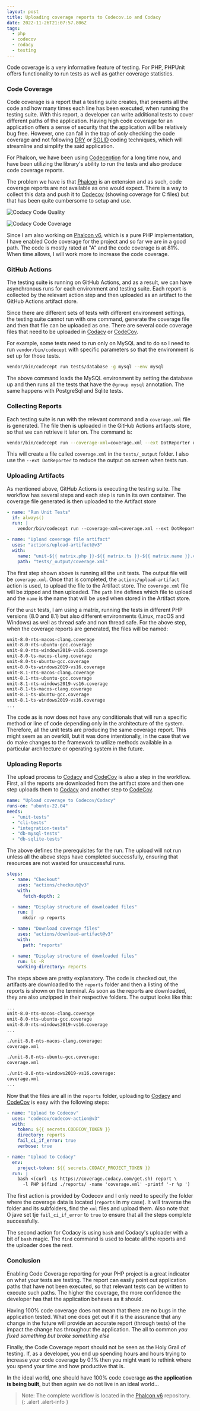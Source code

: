 ```yaml
---
layout: post
title: Uploading coverage reports to Codecov.io and Codacy
date: 2022-11-26T21:07:57.806Z
tags:
  - php
  - codecov
  - codacy
  - testing
---
```

Code coverage is a very informative feature of testing. For PHP, PHPUnit offers functionality to run tests as well as gather coverage statistics. 

<!--more-->

### Code Coverage

Code coverage is a report that a testing suite creates, that presents all the code and how many times each line has been executed, when running the testing suite. With this report, a developer can write additional tests to cover different paths of the application. Having high code coverage for an application offers a sense of security that the application will be relatively bug free. However, one can fall in the trap of *only* checking the code coverage and not following [DRY](https://en.wikipedia.org/wiki/Don't_repeat_yourself) or [SOLID](https://en.wikipedia.org/wiki/SOLID) coding techniques, which will streamline and simplify the said application.

For Phalcon, we have been using [Codeception](https://codeception.com) for a long time now, and have been utilizing the library's ability to run the tests and also produce code coverage reports.

The problem we have is that [Phalcon](https://phalcon.io) is an extension and as such, code coverage reports are not available as one would expect. There is a way to collect this data and push it to [Codecov](https://codecov.io) (showing coverage for C files) but that has been quite cumbersome to setup and use.

![Codacy Code Quality](/assets/files/20221126-codacy-quality.svg)

![Codacy Code Coverage](/assets/files/20221126-codacy-coverage.svg)

Since I am also working on [Phalcon v6](https://github.com/phalcon/phalcon), which is a pure PHP implementation, I have enabled Code coverage for the project and so far we are in a good path. The code is mostly rated at "A" and the code coverage is at 81%. When time allows, I will work more to increase the code coverage.

### GitHub Actions

The testing suite is running on GitHub Actions, and as a result, we can have asynchronous runs for each environment and testing suite. Each report is collected by the relevant action step and then uploaded as an artifact to the GitHub Actions artifact store.

Since there are different sets of tests with different environment settings, the testing suite cannot run with one command, generate the coverage file and then that file can be uploaded as one. There are several code coverage files that need to be uploaded in [Codacy](https://codacy.com) or [CodeCov](https://codecov.io).

For example, some tests need to run only on MySQL and to do so I need to run `vendor/bin/codecept` with specific parameters so that the environment is set up for those tests.

```bash
vendor/bin/codecept run tests/database -g mysql --env mysql
```

The above command loads the MySQL environment by setting the database up and then runs all the tests that have the `@group mysql` annotation. The same happens with PostgreSql and Sqlite tests.

### Collecting Reports

Each testing suite is run with the relevant command and a `coverage.xml` file is generated. The file then is uploaded in the GitHub Actions artifacts store, so that we can retrieve it later on. The command is:

```bash
vendor/bin/codecept run --coverage-xml=coverage.xml --ext DotReporter unit
```

This will create a file called `coverage.xml` in the `tests/_output` folder. I also use the `--ext DotReporter` to reduce the output on screen when tests run.

### Uploading Artifacts

As mentioned above, GitHub Actions is executing the testing suite. The workflow has several steps and each step is run in its own container. The coverage file generated is then uploaded to the Artifact store

```yml
- name: "Run Unit Tests"
  if: always()
  run: |
    vendor/bin/codecept run --coverage-xml=coverage.xml --ext DotReporter unit

- name: "Upload coverage file artifact"
  uses: "actions/upload-artifact@v3"
  with:
    name: "unit-${{ matrix.php }}-${{ matrix.ts }}-${{ matrix.name }}.coverage"
    path: "tests/_output/coverage.xml"
```

The first step shown above is running all the unit tests. The output file will be `coverage.xml`. Once that is completed, the `actions/upload-artifact` action is used, to upload the file to the Artifact store. The `coverage.xml` file will be zipped and then uploaded. The `path` line defines which file to upload and the `name` is the name that will be used when stored in the Artifact store. 

For the `unit` tests, I am using a matrix, running the tests in different PHP versions (8.0 and 8.1) but also different environments (Linux, macOS and Windows) as well as thread safe and non thread safe. For the above step, when the coverage reports are generated, the files will be named:

```bash
unit-8.0-nts-macos-clang.coverage
unit-8.0-nts-ubuntu-gcc.coverage
unit-8.0-nts-windows2019-vs16.coverage
unit-8.0-ts-macos-clang.coverage
unit-8.0-ts-ubuntu-gcc.coverage
unit-8.0-ts-windows2019-vs16.coverage
unit-8.1-nts-macos-clang.coverage
unit-8.1-nts-ubuntu-gcc.coverage
unit-8.1-nts-windows2019-vs16.coverage
unit-8.1-ts-macos-clang.coverage
unit-8.1-ts-ubuntu-gcc.coverage
unit-8.1-ts-windows2019-vs16.coverage
...
```

The code as is now does not have any conditionals that will run a specific method or line of code depending only in the architecture of the system. Therefore, all the unit tests are producing the same coverage report. This might seem as an overkill, but it was done intentionally, in the case that we do make changes to the framework to utilize methods available in a particular architecture or operating system in the future.

### Uploading Reports

The upload process to [Codacy](https://codacy.com) and [CodeCov](https://codecov.io) is also a step in the workflow. First, all the reports are downloaded from the artifact store and then one step uploads them to [Codacy](https://codacy.com) and another step to [CodeCov](https://codecov.io).

```yml
name: "Upload coverage to Codecov/Codacy"
runs-on: "ubuntu-22.04"
needs:
  - "unit-tests"
  - "cli-tests"
  - "integration-tests"
  - "db-mysql-tests"
  - "db-sqlite-tests"
```
The above defines the prerequisites for the run. The upload will not run unless all the above steps have completed successfully, ensuring that resources are not wasted for unsuccessful runs.

```yml
steps:
  - name: "Checkout"
    uses: "actions/checkout@v3"
    with:
      fetch-depth: 2

  - name: "Display structure of downloaded files"
    run: |
      mkdir -p reports

  - name: "Download coverage files"
    uses: "actions/download-artifact@v3"
    with:
      path: "reports"

  - name: "Display structure of downloaded files"
    run: ls -R
    working-directory: reports
```
The steps above are pretty explanatory. The code is checked out, the artifacts are downloaded to the `reports` folder and then a listing of the reports is shown on the terminal. As soon as the reports are downloaded, they are also unzipped in their respective folders. The output looks like this:


```bash
...
unit-8.0-nts-macos-clang.coverage
unit-8.0-nts-ubuntu-gcc.coverage
unit-8.0-nts-windows2019-vs16.coverage
...

./unit-8.0-nts-macos-clang.coverage:
coverage.xml

./unit-8.0-nts-ubuntu-gcc.coverage:
coverage.xml

./unit-8.0-nts-windows2019-vs16.coverage:
coverage.xml
...
```

Now that the files are all in the `reports` folder, uploading to [Codacy](https://codacy.com) and [CodeCov](https://codecov.io) is easy with the following steps:

```yml
- name: "Upload to Codecov"
  uses: "codecov/codecov-action@v3"
  with:
    token: ${{ secrets.CODECOV_TOKEN }}
    directory: reports
    fail_ci_if_error: true
    verbose: true

- name: "Upload to Codacy"
  env:
    project-token: ${{ secrets.CODACY_PROJECT_TOKEN }}
  run: |
    bash <(curl -Ls https://coverage.codacy.com/get.sh) report \
      -l PHP $(find ./reports/ -name 'coverage.xml' -printf '-r %p ')
```

The first action is provided by Codecov and I only need to specify the folder where the coverage data is located (`reports` in my case). It will traverse the folder and its subfolders, find the `xml` files and upload them. Also note that O jave set tje `fail_ci_if_error` to `true` to ensure that all the steps complete successfully.

The second action for Codacy is using `bash` and Codacy's uploader with a bit of `bash` magic. The `find` command is used to locate all the reports and the uploader does the rest.

### Conclusion

Enabling Code Coverage reporting for your PHP project is a great indicator on what your tests are testing. The report can easily point out application paths that have not been executed, so that relevant tests can be written to execute such paths. The higher the coverage, the more confidence the developer has that the application behaves as it should. 

Having 100% code coverage does not mean that there are no bugs in the application tested. What one does get out if it is the assurance that any change in the future will provide an accurate report (through tests) of the impact the change has throughout the application. The all to common _you fixed something but broke something else_

Finally, the Code Coverage report should not be seen as the Holy Grail of testing. If, as a developer, you end up spending hours and hours trying to increase your code coverage by 0.1% then you might want to rethink where you spend your time and how productive that is.

In the ideal world, one should have 100% code coverage **as the application is being built**, but then again we do not live in an ideal world...


> Note: The complete workflow is located in the [Phalcon v6](https://github.com/phalcon/phalcon) repository.
{: .alert .alert-info }
